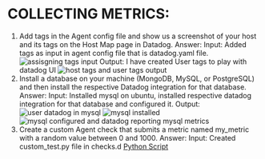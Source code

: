 # COLLECTING METRICS:
1. Add tags in the Agent config file and show us a screenshot of your host and its tags on the Host Map page in Datadog.
Answer: Input: Added tags as input in agent config file that is datadog.yaml file. 
![assisgning tags input](https://user-images.githubusercontent.com/47703847/52916135-e8511300-32a9-11e9-85a5-7937532162bb.png)
Output: I have created User tags to play with datadog UI
![host tags and user tags output](https://user-images.githubusercontent.com/47703847/52916383-bab99900-32ac-11e9-8e6f-a722298dbd73.png)
2. Install a database on your machine (MongoDB, MySQL, or PostgreSQL) and then install the respective Datadog integration for that database.
Answer: Input: Installed mysql on ubuntu, installed respective datadog integration for that database and configured it.
Output: ![user datadog in mysql](https://user-images.githubusercontent.com/47703847/52916498-323bf800-32ae-11e9-80ee-a78af8e42142.png)
![mysql installed](https://user-images.githubusercontent.com/47703847/52917191-6c10fc80-32b6-11e9-84f1-9b489e548c6a.png)
![mysql configured and datadog reporting mysql metrics](https://user-images.githubusercontent.com/47703847/52917219-e3df2700-32b6-11e9-9d77-9340b27031e7.png)
3. Create a custom Agent check that submits a metric named my_metric with a random value between 0 and 1000.
Answer: Input: Created custom_test.py file in checks.d 
[Python Script](hiring-engineers/custom_test.py)
 

